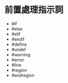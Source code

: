 # 前置處理指示詞
- #if
- #else
- #elif
- #endif
- #define
- #undef
- #warning
- #error
- #line
- #region
- #endregion